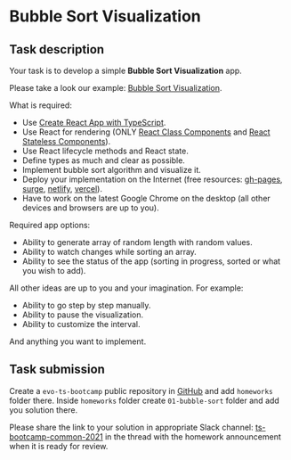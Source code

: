 # Bubble Sort Visualization

## Task description

Your task is to develop a simple **Bubble Sort Visualization** app.

Please take a look our example: [Bubble Sort Visualization](https://evo-ts-bubble-sort.surge.sh/).

What is required:

- Use [Create React App with TypeScript](https://create-react-app.dev/docs/adding-typescript/).
- Use React for rendering (ONLY [React Class Components](https://reactjs.org/docs/react-component.html)
  and [React Stateless Components](https://reactjs.org/docs/components-and-props.html)).
- Use React lifecycle methods and React state.
- Define types as much and clear as possible.
- Implement bubble sort algorithm and visualize it.
- Deploy your implementation on the Internet (free resources:
  [gh-pages](https://pages.github.com/), [surge](http://surge.sh),
  [netlify](http://netlify.com), [vercel](https://vercel.com)).
- Have to work on the latest Google Chrome on the desktop (all other devices and
  browsers are up to you).

Required app options:

- Ability to generate array of random length with random values.
- Ability to watch changes while sorting an array.
- Ability to see the status of the app (sorting in progress, sorted or what you wish to add).

All other ideas are up to you and your imagination. For example:

- Ability to go step by step manually.
- Ability to pause the visualization.
- Ability to customize the interval.

And anything you want to implement.

## Task submission

Create a `evo-ts-bootcamp` public repository in [GitHub](https://github.com/)
and add `homeworks` folder there. Inside `homeworks` folder create `01-bubble-sort`
folder and add you solution there.

Please share the link to your solution in appropriate Slack channel:
[ts-bootcamp-common-2021](https://evolutiongaming.slack.com/archives/C01TBBGC18U)
in the thread with the homework announcement when it is ready for review.
